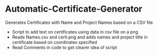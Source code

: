 # Automatic-Certificate-Generator
Generates Certificates with Name and Project Names based on a CSV file

- Script to add text on certificates using data in csv file on a png
- Reads Names.csv and certi.png and adds names and project title in certificate based on coordinates specified
- Read Comments in code to get clearer idea of script
